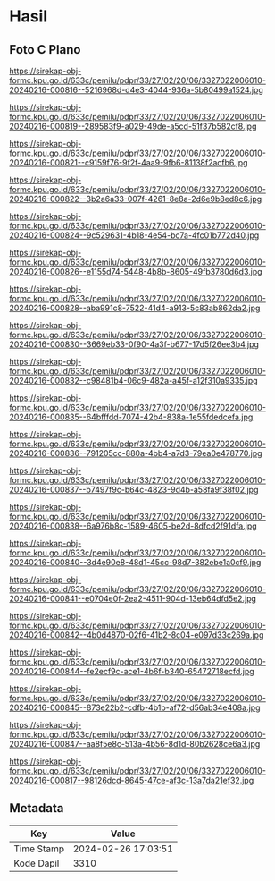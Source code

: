 # Hasil

## Foto C Plano

https://sirekap-obj-formc.kpu.go.id/633c/pemilu/pdpr/33/27/02/20/06/3327022006010-20240216-000816--5216968d-d4e3-4044-936a-5b80499a1524.jpg

https://sirekap-obj-formc.kpu.go.id/633c/pemilu/pdpr/33/27/02/20/06/3327022006010-20240216-000819--289583f9-a029-49de-a5cd-51f37b582cf8.jpg

https://sirekap-obj-formc.kpu.go.id/633c/pemilu/pdpr/33/27/02/20/06/3327022006010-20240216-000821--c9159f76-9f2f-4aa9-9fb6-81138f2acfb6.jpg

https://sirekap-obj-formc.kpu.go.id/633c/pemilu/pdpr/33/27/02/20/06/3327022006010-20240216-000822--3b2a6a33-007f-4261-8e8a-2d6e9b8ed8c6.jpg

https://sirekap-obj-formc.kpu.go.id/633c/pemilu/pdpr/33/27/02/20/06/3327022006010-20240216-000824--9c529631-4b18-4e54-bc7a-4fc01b772d40.jpg

https://sirekap-obj-formc.kpu.go.id/633c/pemilu/pdpr/33/27/02/20/06/3327022006010-20240216-000826--e1155d74-5448-4b8b-8605-49fb3780d6d3.jpg

https://sirekap-obj-formc.kpu.go.id/633c/pemilu/pdpr/33/27/02/20/06/3327022006010-20240216-000828--aba991c8-7522-41d4-a913-5c83ab862da2.jpg

https://sirekap-obj-formc.kpu.go.id/633c/pemilu/pdpr/33/27/02/20/06/3327022006010-20240216-000830--3669eb33-0f90-4a3f-b677-17d5f26ee3b4.jpg

https://sirekap-obj-formc.kpu.go.id/633c/pemilu/pdpr/33/27/02/20/06/3327022006010-20240216-000832--c98481b4-06c9-482a-a45f-a12f310a9335.jpg

https://sirekap-obj-formc.kpu.go.id/633c/pemilu/pdpr/33/27/02/20/06/3327022006010-20240216-000835--64bfffdd-7074-42b4-838a-1e55fdedcefa.jpg

https://sirekap-obj-formc.kpu.go.id/633c/pemilu/pdpr/33/27/02/20/06/3327022006010-20240216-000836--791205cc-880a-4bb4-a7d3-79ea0e478770.jpg

https://sirekap-obj-formc.kpu.go.id/633c/pemilu/pdpr/33/27/02/20/06/3327022006010-20240216-000837--b7497f9c-b64c-4823-9d4b-a58fa9f38f02.jpg

https://sirekap-obj-formc.kpu.go.id/633c/pemilu/pdpr/33/27/02/20/06/3327022006010-20240216-000838--6a976b8c-1589-4605-be2d-8dfcd2f91dfa.jpg

https://sirekap-obj-formc.kpu.go.id/633c/pemilu/pdpr/33/27/02/20/06/3327022006010-20240216-000840--3d4e90e8-48d1-45cc-98d7-382ebe1a0cf9.jpg

https://sirekap-obj-formc.kpu.go.id/633c/pemilu/pdpr/33/27/02/20/06/3327022006010-20240216-000841--e0704e0f-2ea2-4511-904d-13eb64dfd5e2.jpg

https://sirekap-obj-formc.kpu.go.id/633c/pemilu/pdpr/33/27/02/20/06/3327022006010-20240216-000842--4b0d4870-02f6-41b2-8c04-e097d33c269a.jpg

https://sirekap-obj-formc.kpu.go.id/633c/pemilu/pdpr/33/27/02/20/06/3327022006010-20240216-000844--fe2ecf9c-ace1-4b6f-b340-65472718ecfd.jpg

https://sirekap-obj-formc.kpu.go.id/633c/pemilu/pdpr/33/27/02/20/06/3327022006010-20240216-000845--873e22b2-cdfb-4b1b-af72-d56ab34e408a.jpg

https://sirekap-obj-formc.kpu.go.id/633c/pemilu/pdpr/33/27/02/20/06/3327022006010-20240216-000847--aa8f5e8c-513a-4b56-8d1d-80b2628ce6a3.jpg

https://sirekap-obj-formc.kpu.go.id/633c/pemilu/pdpr/33/27/02/20/06/3327022006010-20240216-000817--98126dcd-8645-47ce-af3c-13a7da21ef32.jpg


## Metadata

| Key        | Value               |
| ---------- | ------------------- |
| Time Stamp | 2024-02-26 17:03:51 |
| Kode Dapil | 3310                |



